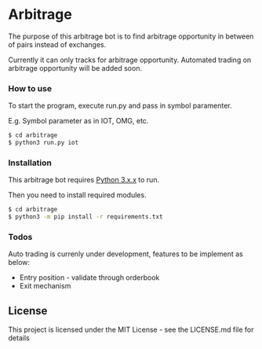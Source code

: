 # Arbitrage

The purpose of this arbitrage bot is to find arbitrage opportunity in between of pairs instead of exchanges.

Currently it can only tracks for arbitrage opportunity. Automated trading on arbitrage opportunity will be added soon.

### How to use

To start the program, execute run.py and pass in symbol paramenter. 

E.g. Symbol parameter as in IOT, OMG, etc.

```sh
$ cd arbitrage
$ python3 run.py iot 
```

### Installation

This arbitrage bot requires [Python 3.x.x](https://www.python.org/downloads/) to run.

Then you need to install required modules.

```sh
$ cd arbitrage
$ python3 -m pip install -r requirements.txt
```

### Todos
Auto trading is currenly under development, features to be implement as below:
  - Entry position - validate through orderbook 
  - Exit mechanism

License
----

This project is licensed under the MIT License - see the LICENSE.md file for details

